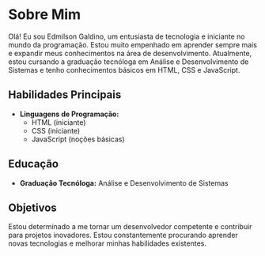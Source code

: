 # Sobre Mim

Olá! Eu sou Edmilson Galdino, um entusiasta de tecnologia e iniciante no mundo da programação. Estou muito empenhado em aprender sempre mais e expandir meus conhecimentos na área de desenvolvimento. Atualmente, estou cursando a graduação tecnóloga em Análise e Desenvolvimento de Sistemas e tenho conhecimentos básicos em HTML, CSS e JavaScript.

## Habilidades Principais

- **Linguagens de Programação:**
  - HTML (iniciante)
  - CSS (iniciante)
  - JavaScript (noções básicas)

## Educação

- **Graduação Tecnóloga:** Análise e Desenvolvimento de Sistemas 

## Objetivos

Estou determinado a me tornar um desenvolvedor competente e contribuir para projetos inovadores. Estou constantemente procurando aprender novas tecnologias e melhorar minhas habilidades existentes.

